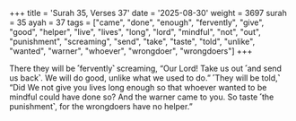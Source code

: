 +++
title = 'Surah 35, Verses 37'
date = '2025-08-30'
weight = 3697
surah = 35
ayah = 37
tags = ["came", "done", "enough", "fervently", "give", "good", "helper", "live", "lives", "long", "lord", "mindful", "not", "out", "punishment", "screaming", "send", "take", "taste", "told", "unlike", "wanted", "warner", "whoever", "wrongdoer", "wrongdoers"]
+++

There they will be ˹fervently˺ screaming, “Our Lord! Take us out ˹and send us back˺. We will do good, unlike what we used to do.” ˹They will be told,˺ “Did We not give you lives long enough so that whoever wanted to be mindful could have done so? And the warner came to you. So taste ˹the punishment˺, for the wrongdoers have no helper.”